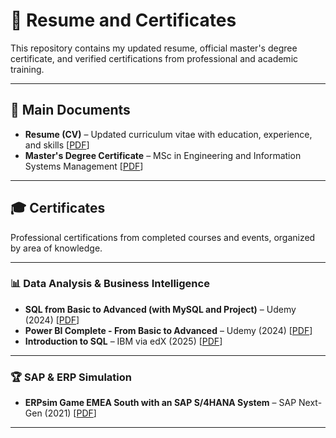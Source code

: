 # 📄 Resume and Certificates

This repository contains my updated resume, official master's degree certificate, and verified certifications from professional and academic training.

---

## 📁 Main Documents

- **Resume (CV)** – Updated curriculum vitae with education, experience, and skills [[PDF](./Resume_DiogoSalgado.pdf)]
- **Master's Degree Certificate** – MSc in Engineering and Information Systems Management [[PDF](./Master's_degree_certificate.PDF)]

---

## 🎓 Certificates  

Professional certifications from completed courses and events, organized by area of knowledge.

---

### 📊 Data Analysis & Business Intelligence  
- **SQL from Basic to Advanced (with MySQL and Project)** – Udemy (2024) [[PDF](./Certificate_SQL.pdf)]
- **Power BI Complete - From Basic to Advanced** – Udemy (2024) [[PDF](./Certificate_PowerBI.pdf)]
- **Introduction to SQL** – IBM via edX (2025) [[PDF](./IBM_SQL_Certificate_edX.pdf)]

---

### 🏆 SAP & ERP Simulation  
- **ERPsim Game EMEA South with an SAP S/4HANA System** – SAP Next-Gen (2021) [[PDF](./ERPsim_Game_Certificate.pdf)]

---

